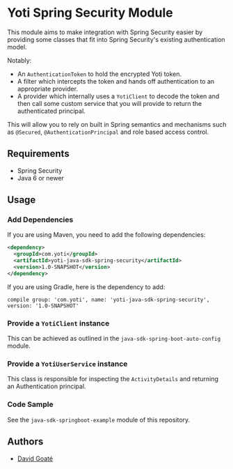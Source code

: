 # Yoti Spring Security Module

This module aims to make integration with Spring Security easier by providing some classes that fit into Spring Security's existing authentication model.

Notably:

* An `AuthenticationToken` to hold the encrypted Yoti token.
* A filter which intercepts the token and hands off authentication to an appropriate provider.
* A provider which internally uses a `YotiClient` to decode the token and then call some custom service that you will provide to return the authenticated principal.

This will allow you to rely on built in Spring semantics and mechanisms such as `@Secured`, `@AuthenticationPrincipal` and role based access control. 

## Requirements

- Spring Security
- Java 6 or newer

## Usage

### Add Dependencies

If you are using Maven, you need to add the following dependencies:

```xml
<dependency>
  <groupId>com.yoti</groupId>
  <artifactId>yoti-java-sdk-spring-security</artifactId>
  <version>1.0-SNAPSHOT</version>
</dependency>
```

If you are using Gradle, here is the dependency to add:

```
compile group: 'com.yoti', name: 'yoti-java-sdk-spring-security', version: '1.0-SNAPSHOT'
```

### Provide a `YotiClient` instance

This can be achieved as outlined in the `java-sdk-spring-boot-auto-config` module.

### Provide a `YotiUserService` instance

This class is responsible for inspecting the `ActivityDetails` and returning an Authentication principal.

### Code Sample

See the `java-sdk-springboot-example` module of this repository.

## Authors

* [David Goaté](https://github.com/davidgoate)
